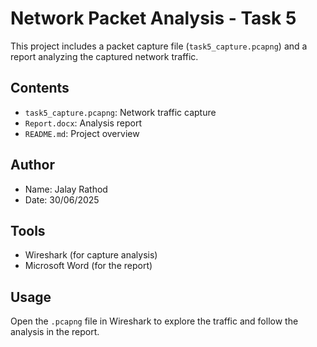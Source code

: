 # Network Packet Analysis - Task 5

This project includes a packet capture file (`task5_capture.pcapng`) and a report analyzing the captured network traffic.

## Contents

- `task5_capture.pcapng`: Network traffic capture
- `Report.docx`: Analysis report
- `README.md`: Project overview

## Author

- Name: Jalay Rathod  
- Date: 30/06/2025

## Tools

- Wireshark (for capture analysis)
- Microsoft Word (for the report)

## Usage

Open the `.pcapng` file in Wireshark to explore the traffic and follow the analysis in the report.
